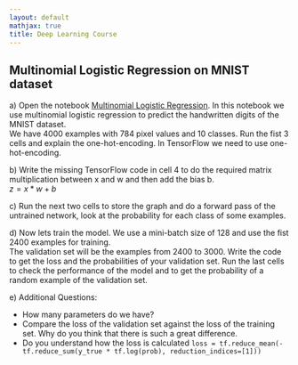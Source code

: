 ```yaml
---
layout: default
mathjax: true
title: Deep Learning Course 
---
```

## Multinomial Logistic Regression on MNIST dataset

a) Open the notebook [Multinomial Logistic Regression](https://github.com/tensorchiefs/dl_course/blob/master/notebooks/05_Multinomial_Logistic_Regression.ipynb).
In this notebook we use multinomial logistic regression to predict the handwritten digits of the MNIST dataset.  
We have 4000 examples with 784 pixel values and 10 classes. Run the fist 3 cells and explain the one-hot-encoding. In TensorFlow we need to use one-hot-encoding. 

b) Write the missing TensorFlow code in cell 4 to do the required matrix multiplication between x and w and then add the bias b.  
$z=x*w+b$

c) Run the next two cells to store the graph and do a forward pass of the untrained network, look at the probability for each class of some examples.

d) Now lets train the model. We use a mini-batch size of 128 and use the fist 2400 examples for training.  
The validation set will be the examples from 2400 to 3000. Write the code to get the loss and the probabilities of your validation set.
Run the last cells to check the performance of the model and to get the probability of a random example of the validation set.

e) Additional Questions: 
  * How many parameters do we have? 
  * Compare the loss of the validation set against the loss of the training set. Why do you think that there is such a great difference.
  * Do you understand how the loss is calculated `loss = tf.reduce_mean(-tf.reduce_sum(y_true * tf.log(prob), reduction_indices=[1]))`
